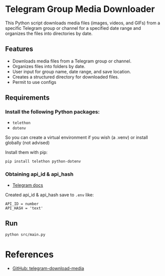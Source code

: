 # Telegram Group Media Downloader

This Python script downloads media files (images, videos, and GIFs) from a specific Telegram group or channel for a specified date range and organizes the files into directories by date.

## Features

- Downloads media files from a Telegram group or channel.
- Organizes files into folders by date.
- User input for group name, date range, and save location.
- Creates a structured directory for downloaded files.
- Permit to use configs

## Requirements

### Install the following Python packages:

- `telethon`
- `dotenv`

So you can create a virtual environment if you wish (a .venv) or install globally (not advised)

Install them with pip:

```bash
pip install telethon python-dotenv
```

### Obtaining api_id & api_hash 

- [Telegram docs](https://core.telegram.org/api/obtaining_api_id)

Created api_id & api_hash save to `.env` like:
```
API_ID = number
API_HASH = 'text'
```

## Run

```bash
python src/main.py
```

# References

- [GitHub: telegram-download-media](https://github.com/marcelohcortez/telegram-download-media)
